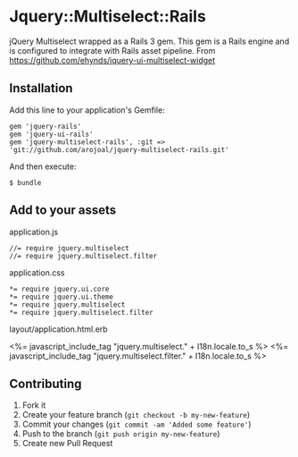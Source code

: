 # Jquery::Multiselect::Rails

jQuery Multiselect wrapped as a Rails 3 gem. This gem is a Rails engine and is configured to integrate with Rails asset pipeline.
From https://github.com/ehynds/jquery-ui-multiselect-widget

## Installation

Add this line to your application's Gemfile:

	gem 'jquery-rails'
	gem 'jquery-ui-rails'
    gem 'jquery-multiselect-rails', :git => 'git://github.com/arojoal/jquery-multiselect-rails.git'

And then execute:

    $ bundle

## Add to your assets

application.js

	//= require jquery.multiselect
	//= require jquery.multiselect.filter

application.css

	*= require jquery.ui.core
 	*= require jquery.ui.theme
	*= require jquery.multiselect
	*= require jquery.multiselect.filter

layout/application.html.erb

  <%= javascript_include_tag "jquery.multiselect." + I18n.locale.to_s %>
  <%= javascript_include_tag "jquery.multiselect.filter." + I18n.locale.to_s %>


## Contributing

1. Fork it
2. Create your feature branch (`git checkout -b my-new-feature`)
3. Commit your changes (`git commit -am 'Added some feature'`)
4. Push to the branch (`git push origin my-new-feature`)
5. Create new Pull Request
